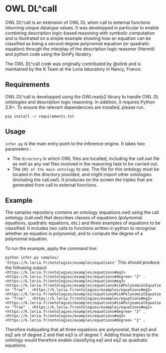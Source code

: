 # OWL DL^call

OWL DL^call is an extension of OWL DL when call to external functions returning unique datatype values. It was developped in particular to enable combining description logic-based reasoning with symbolic computation and is illustrated on a simple example showing how an equation can be classified as being a second degree polynomial equation (or quadratic equation) through the interplay of the description logic reasoner (Hermit) and python code using the SimPy librabry.

The OWL DL^call code was originally contributed by @stlnb and is maintained by the K Team at the Loria laboratory in Nancy, France. 

## Requirements

OWL DL^call is developped using the OWLready2 library to handle OWL DL ontologies and description logic reasoning. In addition, it requires Python 3.9+. To ensure the relevant dependencies are installed, please run.

``
pip install -r requirements.txt
``

## Usage

`infer.py` is the main entry point to the inference engine. It takes two parameters :
 - The `directory` in which OWL files are localted, including the call.owl file as well as any owl files involved in the reasoning task to be carried out.
 - The `IRI of the main ontology` to use. The file for this ontology must be located in the directory provided, and might import other ontologies (including the call.owl).
It produces on the screen the triples that are generated from call to external functions.

## Example

The samples repository contains an ontology (equations.owl) using the call ontology (call.owl) that describes classes of equations (polynomial equations, quadratic equations, etc.) and three examples of equations to be classified. It includes two calls to functions written in python to recognise whether an equation is polynomial, and to compute the degree of a polynomial equation. 

To run the example, apply the command line: 

``
python infer.py samples/ 'https://k.loria.fr/ontologies/examples/equations'
``
This should produce the following output:
``
<https://k.loria.fr/ontologies/examples/equations#eq2> <https://k.loria.fr/ontologies/examples/equations#degree> "2" .
<https://k.loria.fr/ontologies/examples/equations#eq3> <https://k.loria.fr/ontologies/examples/equations#isAPolynomialEquation> "True" .
<https://k.loria.fr/ontologies/examples/equations#eq1> <https://k.loria.fr/ontologies/examples/equations#isAPolynomialEquation> "True" .
<https://k.loria.fr/ontologies/examples/equations#eq2> <https://k.loria.fr/ontologies/examples/equations#isAPolynomialEquation> "True" .
<https://k.loria.fr/ontologies/examples/equations#eq1> <https://k.loria.fr/ontologies/examples/equations#degree> "2" .
<https://k.loria.fr/ontologies/examples/equations#eq3> <https://k.loria.fr/ontologies/examples/equations#degree> "1" .
``

Therefore indiquating that all three equations are polynomial, that eq1 and eq2 are of degree 2 and that eq3 is of degree 1. Adding those triples to the ontology would therefore enable classifying eq1 and eq2 as quadratic equations.
